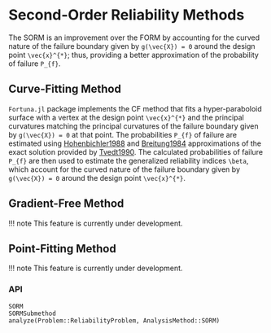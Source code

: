 # Second-Order Reliability Methods

The SORM is an improvement over the FORM by accounting for the curved nature of the failure boundary given by ``g(\vec{X}) = 0`` around the design point ``\vec{x}^{*}``; thus, providing a better approximation of the probability of failure ``P_{f}``.

## Curve-Fitting Method

`Fortuna.jl` package implements the CF method that fits a hyper-paraboloid surface with a vertex at the design point ``\vec{x}^{*}`` and the principal curvatures matching the principal curvatures of the failure boundary  given by ``g(\vec{X}) = 0`` at that point. The probabilities ``P_{f}`` of failure are estimated using [Hohenbichler1988](@citet) and [Breitung1984](@citet) approximations of the exact solution provided by [Tvedt1990](@citet). The calculated probabilities of failure ``P_{f}`` are then used to estimate the generalized reliability indices ``\beta``, which account for the curved nature of the failure boundary given by ``g(\vec{X}) = 0`` around the design point ``\vec{x}^{*}``.

## Gradient-Free Method

!!! note
    This feature is currently under development.


## Point-Fitting Method

!!! note
    This feature is currently under development.

### API

```@docs
SORM
SORMSubmethod
analyze(Problem::ReliabilityProblem, AnalysisMethod::SORM)
```